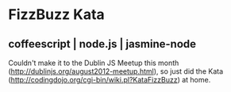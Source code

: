 # FizzBuzz Kata
## coffeescript | node.js | jasmine-node

Couldn't make it to the Dublin JS Meetup this month (http://dublinjs.org/august2012-meetup.html), so just did the Kata (http://codingdojo.org/cgi-bin/wiki.pl?KataFizzBuzz) at home.